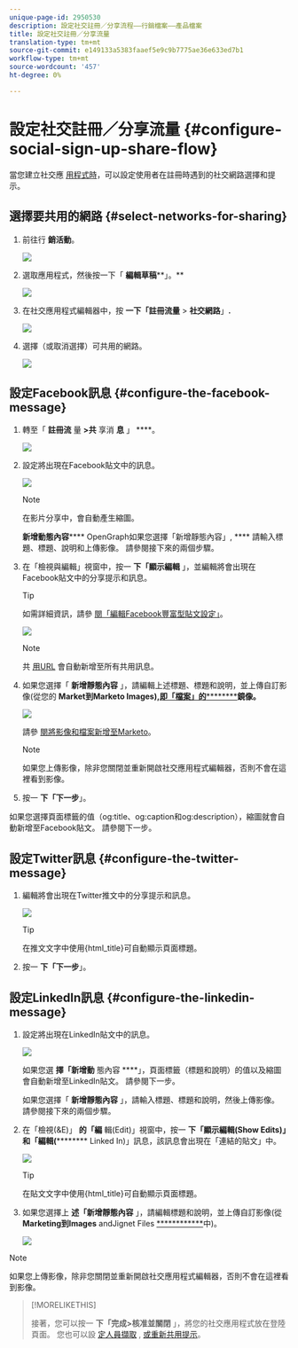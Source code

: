 ```yaml
---
unique-page-id: 2950530
description: 設定社交註冊／分享流程——行銷檔案——產品檔案
title: 設定社交註冊／分享流量
translation-type: tm+mt
source-git-commit: e149133a5383faaef5e9c9b7775ae36e633ed7b1
workflow-type: tm+mt
source-wordcount: '457'
ht-degree: 0%

---
```



# 設定社交註冊／分享流量 {#configure-social-sign-up-share-flow}

當您建立社交應 [用程式時](http://docs.marketo.com/display/docs/social)，可以設定使用者在註冊時遇到的社交網路選擇和提示。

## 選擇要共用的網路 {#select-networks-for-sharing}

1. 前往行 **銷活動**。

   ![](assets/ma-1.png)

1. 選取應用程式，然後按一下「 **編輯草稿****」。**

   ![](assets/image2014-9-22-13-3a57-3a43.png)

1. 在社交應用程式編輯器中，按 **一下「註冊流量** > **社交網路**」**.**

   ![](assets/three.png)

1. 選擇（或取消選擇）可共用的網路。

   ![](assets/four.png)

## 設定Facebook訊息 {#configure-the-facebook-message}

1. 轉至「 **註冊流** 量 **>共** 享消 **息** 」 ****。

   ![](assets/five.png)

1. 設定將出現在Facebook貼文中的訊息。

   ![](assets/image2014-9-22-13-3a58-3a54.png)

   >[!NOTE]
   >
   >在影片分享中，會自動產生縮圖。

   **新增動態內容****** OpenGraph如果您選擇「新增靜態內容」, **** 請輸入標題、標題、說明和上傳影像。 請參閱接下來的兩個步驟。

1. 在「檢視與編輯」視窗中，按一 **下「顯示編輯** 」，並編輯將會出現在Facebook貼文中的分享提示和訊息。

   >[!TIP]
   >
   >如需詳細資訊，請參 [閱「編輯Facebook豐富型貼文設定」](../../../../product-docs/demand-generation/facebook/edit-facebook-rich-post-settings.md)。

   ![](assets/image2014-9-22-13-3a59-3a57.png)

   >[!NOTE]
   >
   >共 [用URL](../../../../product-docs/demand-generation/social/social-functions/choose-the-share-url-for-a-social-app.md) 會自動新增至所有共用訊息。

1. 如果您選擇「 **新增靜態內容** 」，請編輯上述標題、標題和說明，並上傳自訂影像(從您的 **Market到Marketo Images),**[**即「檔案」的**********](../../../../product-docs/demand-generation/images-and-files/add-images-and-files-to-marketo.md)**鏡像。**

   ![](assets/image2014-9-22-14-3a1-3a11.png)

   請參 [閱將影像和檔案新增至Marketo](../../../../product-docs/demand-generation/images-and-files/add-images-and-files-to-marketo.md)。

   >[!NOTE]
   >
   >如果您上傳影像，除非您關閉並重新開啟社交應用程式編輯器，否則不會在這裡看到影像。

1. 按一 **下「下一步**」。

如果您選擇頁面標籤的值（og:title、og:caption和og:description），縮圖就會自動新增至Facebook貼文。 請參閱下一步。

## 設定Twitter訊息 {#configure-the-twitter-message}

1. 編輯將會出現在Twitter推文中的分享提示和訊息。

   ![](assets/image2014-9-22-14-3a2-3a31.png)

   >[!TIP]
   >
   >在推文文字中使用{html_title}可自動顯示頁面標題。

1. 按一 **下「下一步**」。

## 設定LinkedIn訊息 {#configure-the-linkedin-message}

1. 設定將出現在LinkedIn貼文中的訊息。

   ![](assets/image2014-9-22-14-3a3-3a8.png)

   如果您選 **擇「新增動** 態內容 ****」，頁面標籤（標題和說明）的值以及縮圖會自動新增至LinkedIn貼文。 請參閱下一步。

   如果您選擇「 **新增靜態內容** 」，請輸入標題、標題和說明，然後上傳影像。 請參閱接下來的兩個步驟。

1. 在「檢視(&amp;E)」 **的「編** 輯(Edit)」視窗中，按一 **下「顯示編輯(Show Edits)」和「編輯(********** Linked In)」訊息，該訊息會出現在「連結的貼文」中。

   ![](assets/image2014-9-22-14-3a4-3a6.png)

   >[!TIP]
   >
   >在貼文文字中使用{html_title}可自動顯示頁面標題。

1. 如果您選擇上 **述「新增靜態內容** 」，請編輯標題和說明，並上傳自訂影像(從 **Marketing到Images** andJignet Files [************](../../../../product-docs/demand-generation/images-and-files/add-images-and-files-to-marketo.md)&#x200B;中)。

   ![](assets/image2014-9-22-13-3a55-3a17.png)

>[!NOTE]
>
>如果您上傳影像，除非您關閉並重新開啟社交應用程式編輯器，否則不會在這裡看到影像。

>[!MORELIKETHIS]
>
>接著，您可以按一 **下「完成>核准並關閉** 」，將您的社交應用程式放在登陸頁面。 您也可以設 [定人員擷取](configure-person-capture-for-a-social-app.md) , [或重新共用提示](configure-re-share-email-and-prompt-for-a-social-app.md)。

